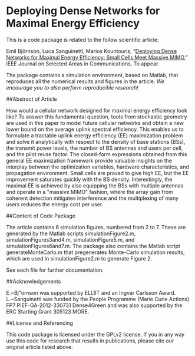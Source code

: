 Deploying Dense Networks for Maximal Energy Efficiency
==================

This is a code package is related to the follow scientific article:

Emil Björnson, Luca Sanguinetti, Marios Kountouris, “[Deploying Dense Networks for Maximal Energy Efficiency: Small Cells Meet Massive MIMO](http://arxiv.org/pdf/1505.01181),” IEEE Journal on Selected Areas in Communications, To appear.

The package contains a simulation environment, based on Matlab, that reproduces all the numerical results and figures in the article. *We encourage you to also perform reproducible research!*


##Abstract of Article

How would a cellular network designed for maximal energy efficiency look like? To answer this fundamental question, tools from stochastic geometry are used in this paper to model future cellular networks and obtain a new lower bound on the average uplink spectral efficiency. This enables us to formulate a tractable uplink energy efficiency (EE) maximization problem and solve it analytically  with respect to the density of base stations (BSs), the transmit power levels, the number of BS antennas and users per cell, and the pilot reuse factor. The closed-form expressions obtained from this general EE maximization framework provide valuable insights on the interplay between the optimization variables, hardware characteristics, and propagation environment. Small cells are proved to give high EE, but the EE improvement saturates quickly with the BS density. Interestingly, the maximal EE is achieved by also equipping the BSs with multiple antennas and operate in a "massive MIMO" fashion, where the array gain from coherent detection mitigates interference and the multiplexing of many users reduces the energy cost per user.


##Content of Code Package

The article contains 6 simulation figures, numbered from 2 to 7. These are generated by the Matlab scripts simulationFigure2.m, simulationFigures3and4.m, simulationFigure5.m, and simulationFigures6and7.m. The package also contains the Matlab script generateMonteCarlo.m that pregenerates Monte-Carlo simulation results, which are used in simulationFigure2.m to generate Figure 2.

See each file for further documentation.


##Acknowledgements

E.~Bj\"ornson was supported by ELLIIT and an Ingvar Carlsson Award. L.~Sanguinetti was funded by the People Programme (Marie Curie Actions) FP7 PIEF-GA-2012-330731 Dense4Green and was also supported by the ERC Starting Grant 305123 MORE.

##License and Referencing

This code package is licensed under the GPLv2 license. If you in any way use this code for research that results in publications, please cite our original article listed above.
